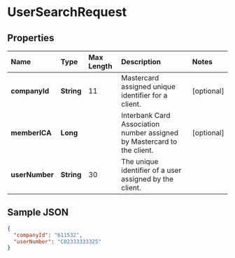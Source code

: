 # UserSearchRequest

## Properties <a name="properties"></a>

| Name | Type | Max Length | Description | Notes |
| :--- | :--- | :--------- | :---------- | :---- |
| **companyId** | **String** | 11 | Mastercard assigned unique identifier for a client. | [optional] |
| **memberICA** | **Long** | | Interbank Card Association number assigned by Mastercard to the client. | [optional] |
| **userNumber** | **String** | 30 | The unique identifier of a user assigned by the client. ||

## Sample JSON

```json
{
  "companyId": "611532",
  "userNumber": "C02333333325"
}
```
